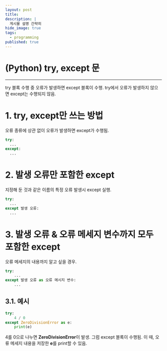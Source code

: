 ```yaml
---
layout: post
title: 
description: |
  게시물 설명 간략히
hide_image: true
tags:
  - programming
published: true
---
```


# (Python) try, except 문
* * *
try 블록 수행 중 오류가 발생하면 except 블록이 수행. try에서 오류가 발생하지 않으면 except는 수행되지 않음.

# 1. try, except만 쓰는 방법 
오류 종류에 상관 없이 오류가 발생하면 except가 수행됨.
```py
try:
  ...
except:
  ...
```

# 2. 발생 오류만 포함한 except
지정해 둔 것과 같은 이름의 특정 오류 발생시 except 실행.
```py
try:
  ...
except 발생 오류:
  ...
```

# 3. 발생 오류 & 오류 메세지 변수까지 모두 포함한 except
오류 메세지의 내용까지 알고 싶을 경우.
```py
try:
    ...
except 발생 오류 as 오류 메시지 변수:
    ...
```

## 3.1. 예시
```py
try:
    4 / 0
except ZeroDivisionError as e:
    print(e)
```
4를 0으로 나누면 **ZeroDivisionError**이 발생. 그럼 except 블록이 수행됨.
이 때, 오류 메세지 내용을 저장한 **e**를 print할 수 있음. 

